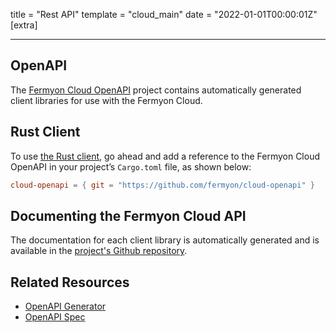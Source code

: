 title = "Rest API"
template = "cloud_main"
date = "2022-01-01T00:00:01Z"
[extra]

---

## OpenAPI

The [Fermyon Cloud OpenAPI](https://github.com/fermyon/cloud-openapi) project contains automatically generated client libraries for use with the Fermyon Cloud.

## Rust Client

To use [the Rust client](https://github.com/fermyon/cloud-openapi/tree/main/clients/rust), go ahead and add a reference to the Fermyon Cloud OpenAPI in your project’s `Cargo.toml` file, as shown below:

```toml
cloud-openapi = { git = "https://github.com/fermyon/cloud-openapi" }
```

## Documenting the Fermyon Cloud API

The documentation for each client library is automatically generated and is available in the [project's Github repository](https://github.com/fermyon/cloud-openapi/tree/main).

## Related Resources

- [OpenAPI Generator](https://openapi-generator.tech/)
- [OpenAPI Spec](https://www.openapis.org/)